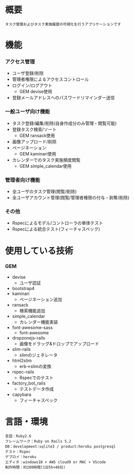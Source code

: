 # 概要 
    タスク管理およびタスク実施履歴の可視化を行うアプリケーションです
# 機能
### アクセス管理
-  ユーザ登録/削除
-  管理者権限によるアクセスコントロール
-  ログイン/ログアウト
    -  GEM devise使用
-  登録メールアドレスへのパスワードリマインダー送信
### 一般ユーザ向け機能
-  タスク登録/編集/削除(自身作成分のみ管理・閲覧可能)
-  登録タスク検索/ソート
    -   GEM ransack使用
-  画像アップロード/削除
-  ページネーション
    -  GEM kaminari使用
-  カレンダーでのタスク実施頻度閲覧
    -  GEM simple_calendar使用
### 管理者向け機能
-  全ユーザのタスク管理(閲覧/削除)
-  全ユーザアカウント管理(閲覧/管理者権限の付与・剥奪/削除)
### その他
-  Rspecによるモデル/コントローラの単体テスト
-  Rspecによる統合テスト(フィーチャスペック)

# 使用している技術
### GEM
- devise
    - ユーザ認証
- bootstrap4
- kaminari
    - ページネーション追加
- ransack
    - 検索機能追加
- simple_calendar
    - カレンダー機能実装
- font-awesome-sass
    - font-awesome
- dropzonejs-rails
    - 画像をドラッグ&ドロップでアップロード
- slim-rails
    - slimのジェネレータ
- html2slim
    - erb->slimの変換
- rspec-rails
    - Rspecでのテスト
- factory_bot_rails
    - テストデータ作成
- capybara
    - フィーチャスペック

# 言語・環境
    言語：Ruby2.6
    フレームワーク：Ruby on Rails 5.2
    DB：development:sqlite3 / product:heroku postgresql
    テスト：Rspec
    デプロイ：heroku
    エディタ：windows10 + AWS cloud9 or MAC + VScode
    制作時間：約200時間(1日5h×40日)

